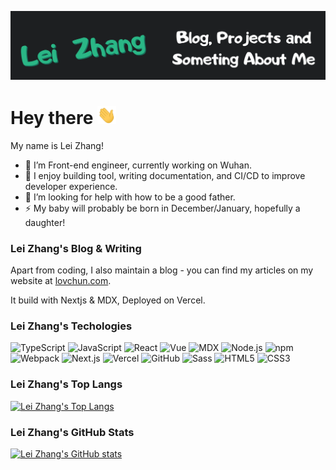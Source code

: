 [![Header](./assets/readme_header.png "Header")](https://lovchun.com/)

# Hey there <img src="./assets/wave.gif" width="30px" />

My name is Lei Zhang!

- 🔭 I’m Front-end engineer, currently working on Wuhan.
- 🌱 I enjoy building tool, writing documentation, and CI/CD to improve developer experience.
- 🤔 I’m looking for help with how to be a good father.
- ⚡ My baby will probably be born in December/January, hopefully a daughter!

### Lei Zhang's Blog & Writing

Apart from coding, I also maintain a blog - you can find my articles on my website at [lovchun.com](https://lovchun.com/).

It build with Nextjs & MDX, Deployed on Vercel.

### Lei Zhang's Techologies

![TypeScript](https://img.shields.io/badge/Code-TypeScript-informational?style=flat&logo=typescript&logoColor=white&labelColor=121212&color=007ACC)
![JavaScript](https://img.shields.io/badge/Code-JavaScript-informational?style=flat&logo=javascript&logoColor=white&labelColor=121212&color=F7DF1E)
![React](https://img.shields.io/badge/Code-React-informational?style=flat&logo=react&logoColor=white&labelColor=121212&color=61DAFB)
![Vue](https://img.shields.io/badge/Code-Vue.js-informational?style=flat&logo=vue.js&logoColor=white&labelColor=121212&color=4FC08D)
![MDX](https://img.shields.io/badge/Code-MDX-informational?style=flat&logo=mdx&logoColor=white&labelColor=121212&color=F29400)
![Node.js](https://img.shields.io/badge/Code-Node.js-informational?style=flat&logo=node.js&logoColor=white&labelColor=121212&color=339933)
![npm](https://img.shields.io/badge/Tool-npm-informational?style=flat&logo=npm&logoColor=white&labelColor=121212&color=CB3837)
![Webpack](https://img.shields.io/badge/Tool-Webpack-informational?style=flat&logo=webpack&logoColor=white&labelColor=121212&color=8DD6F9)
![Next.js](https://img.shields.io/badge/Tool-Next.js-informational?style=flat&logo=next.js&logoColor=white&labelColor=121212&color=000000)
![Vercel](https://img.shields.io/badge/Tool-Vercel-informational?style=flat&logo=vercel&logoColor=white&labelColor=121212&color=000000)
![GitHub](https://img.shields.io/badge/Tool-GitHub-informational?style=flat&logo=github&logoColor=white&labelColor=121212&color=181717)
![Sass](https://img.shields.io/badge/Code-Sass-informational?style=flat&logo=sass&logoColor=white&labelColor=121212&color=CC6699)
![HTML5](https://img.shields.io/badge/Code-HTML5-informational?style=flat&logo=html5&logoColor=white&labelColor=121212&color=E34F26)
![CSS3](https://img.shields.io/badge/Code-CSS3-informational?style=flat&logo=css3&logoColor=white&labelColor=121212&color=1572B6)

### Lei Zhang's Top Langs

[![Lei Zhang's Top Langs](https://github-readme-stats.vercel.app/api/top-langs/?username=PassionZale&layout=compact&theme=radical)](https://github.com/PassionZale/PassionZale)

### Lei Zhang's GitHub Stats

[![Lei Zhang's GitHub stats](https://github-readme-stats.vercel.app/api?username=PassionZale&show_icons=true&theme=radical)](https://github.com/PassionZale/PassionZale)
